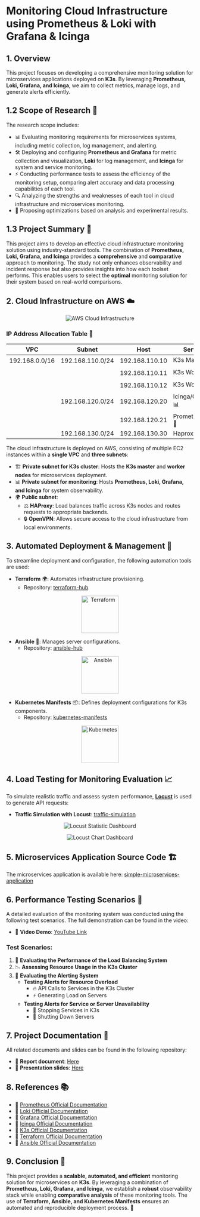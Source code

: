 # Monitoring Cloud Infrastructure using Prometheus & Loki with Grafana & Icinga

## 1. Overview
This project focuses on developing a comprehensive monitoring solution for microservices applications deployed on **K3s**. By leveraging **Prometheus, Loki, Grafana, and Icinga**, we aim to collect metrics, manage logs, and generate alerts efficiently.

## 1.2 Scope of Research 📌
The research scope includes:
- 📊 Evaluating monitoring requirements for microservices systems, including metric collection, log management, and alerting.
- 🛠 Deploying and configuring **Prometheus and Grafana** for metric collection and visualization, **Loki** for log management, and **Icinga** for system and service monitoring.
- ⚡ Conducting performance tests to assess the efficiency of the monitoring setup, comparing alert accuracy and data processing capabilities of each tool.
- 🔍 Analyzing the strengths and weaknesses of each tool in cloud infrastructure and microservices monitoring.
- 🚀 Proposing optimizations based on analysis and experimental results.

## 1.3 Project Summary 📜
This project aims to develop an effective cloud infrastructure monitoring solution using industry-standard tools. The combination of **Prometheus, Loki, Grafana, and Icinga** provides a **comprehensive** and **comparative** approach to monitoring. The study not only enhances observability and incident response but also provides insights into how each toolset performs. This enables users to select the **optimal** monitoring solution for their system based on real-world comparisons.

## 2. Cloud Infrastructure on AWS ☁️

<p align="center">
    <img src="../images/network-architecture.png" alt="AWS Cloud Infrastructure">
    </img>
</p>

### IP Address Allocation Table 📍

| VPC | Subnet | Host | Server(s) |
|------|--------|------|-----------|
| 192.168.0.0/16 | 192.168.110.0/24 | 192.168.110.10 | K3s Master 🖥️|
| | | 192.168.110.11 | K3s Worker 1 🖥️|
| | | 192.168.110.12 | K3s Worker 2 🖥️|
| | 192.168.120.0/24 | 192.168.120.20 | Icinga/Grafana 📊|
| | | 192.168.120.21 | Prometheus/Loki 📡|
| | 192.168.130.0/24 | 192.168.130.30 | Haproxy ⚖️|

The cloud infrastructure is deployed on AWS, consisting of multiple EC2 instances within a **single VPC** and **three subnets**:
- 🏗 **Private subnet for K3s cluster**: Hosts the **K3s master** and **worker nodes** for microservices deployment.
- 📊 **Private subnet for monitoring**: Hosts **Prometheus, Loki, Grafana, and Icinga** for system observability.
- 🌍 **Public subnet**:
    - ⚖️ **HAProxy**: Load balances traffic across K3s nodes and routes requests to appropriate backends.
    - 🔒 **OpenVPN**: Allows secure access to the cloud infrastructure from local environments.

## 3. Automated Deployment & Management 🤖
To streamline deployment and configuration, the following automation tools are used:
- **Terraform** 🌍: Automates infrastructure provisioning.
  - Repository: [terraform-hub](https://github.com/NT531-P11-Monitoring-Tools/terraform-hub)

<p align="center">
    <img src="../images/Terraform.png" alt="Terraform" width="100"></img>
</p>

- **Ansible** 🔧: Manages server configurations.
  - Repository: [ansible-hub](https://github.com/NT531-P11-Monitoring-Tools/ansible-hub)

<p align="center">
    <img src="../images/Ansible.png" alt="Ansible" width="100"></img>
</p>

- **Kubernetes Manifests** 📦: Defines deployment configurations for K3s components.
  - Repository: [kubernetes-manifests](https://github.com/NT531-P11-Monitoring-Tools/kubernetes-manifests)

<p align="center">
    <img src="../images/Kubernetes.png" alt="Kubernetes" width="100"></img>
</p>

## 4. Load Testing for Monitoring Evaluation 📈
To simulate realistic traffic and assess system performance, [**Locust**](https://locust.io/) is used to generate API requests:
- **Traffic Simulation with Locust**: [traffic-simulation](https://github.com/NT531-P11-Monitoring-Tools/traffic-simulation)


<p align="center">
    <img src="../images/Locust-dashboard-statistics.png" alt="Locust Statistic Dashboard"></img>
</p>

<p align="center">
    <img src="../images/Locust-dashboard-charts.png" alt="Locust Chart Dashboard"></img>
</p>

## 5. Microservices Application Source Code 🏗️
The microservices application is available here:
[simple-microservices-application](https://github.com/NT531-P11-Monitoring-Tools/simple-microservices-application)

## 6. Performance Testing Scenarios 🎯
A detailed evaluation of the monitoring system was conducted using the following test scenarios. The full demonstration can be found in the video:
- 🎥 **Video Demo**: [YouTube Link](https://www.youtube.com/watch?v=bETCRAICRug&t=311s&ab_channel=L%C6%B0uMinhThi%E1%BB%87n)

### Test Scenarios:
1. 🚀 **Evaluating the Performance of the Load Balancing System**
2. 📉 **Assessing Resource Usage in the K3s Cluster**
3. 🚨 **Evaluating the Alerting System**
   - **Testing Alerts for Resource Overload**
        - 🔥 API Calls to Services in the K3s Cluster
        - ⚡ Generating Load on Servers
   - **Testing Alerts for Service or Server Unavailability**
        - 🛑 Stopping Services in K3s
        - 🔌 Shutting Down Servers

## 7. Project Documentation 📂
All related documents and slides can be found in the following repository:
- 📄 **Report document**: [Here](../materials/NT531.P11_NHOM01.pdf)
- 🎤 **Presentation slides**: [Here](../materials/NT531.P11_NHOM01.pptx)

## 8. References 📚
- 📜 [Prometheus Official Documentation](https://prometheus.io/docs/)
- 📜 [Loki Official Documentation](https://grafana.com/oss/loki/)
- 📜 [Grafana Official Documentation](https://grafana.com/docs/)
- 📜 [Icinga Official Documentation](https://icinga.com/docs/)
- 📜 [K3s Official Documentation](https://k3s.io/)
- 📜 [Terraform Official Documentation](https://developer.hashicorp.com/terraform/docs)
- 📜 [Ansible Official Documentation](https://docs.ansible.com/ansible/latest/index.html)

## 9. Conclusion 🏁
This project provides a **scalable, automated, and efficient** monitoring solution for microservices on **K3s**. By leveraging a combination of **Prometheus, Loki, Grafana, and Icinga**, we establish a **robust** observability stack while enabling **comparative analysis** of these monitoring tools. The use of **Terraform, Ansible, and Kubernetes Manifests** ensures an automated and reproducible deployment process. 🚀

